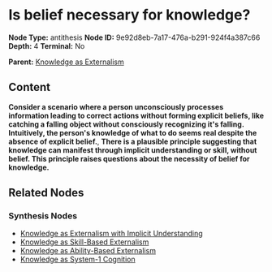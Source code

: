 # Is belief necessary for knowledge?

**Node Type:** antithesis
**Node ID:** 9e92d8eb-7a17-476a-b291-924f4a387c66
**Depth:** 4
**Terminal:** No

**Parent:** [Knowledge as Externalism](knowledge-as-externalism-synthesis-813ea029-9176-43c8-bebb-f20ac3d33f36.md)

## Content

**Consider a scenario where a person unconsciously processes information leading to correct actions without forming explicit beliefs, like catching a falling object without consciously recognizing it's falling. Intuitively, the person's knowledge of what to do seems real despite the absence of explicit belief.**, **There is a plausible principle suggesting that knowledge can manifest through implicit understanding or skill, without belief. This principle raises questions about the necessity of belief for knowledge.**

## Related Nodes

### Synthesis Nodes

- [Knowledge as Externalism with Implicit Understanding](knowledge-as-externalism-with-implicit-understanding-synthesis-443522d7-5d20-44c3-978c-0fad1f5415e4.md)
- [Knowledge as Skill-Based Externalism](knowledge-as-skill-based-externalism-synthesis-e7db7dcb-a0c9-4b1f-bb6c-0cfb249fd1d9.md)
- [Knowledge as Ability-Based Externalism](knowledge-as-ability-based-externalism-synthesis-e179c279-ec86-4c5b-ba8e-953caedc42bb.md)
- [Knowledge as System-1 Cognition](knowledge-as-system-1-cognition-synthesis-edfd1bc3-5ea2-42c4-be1e-c4dc0d546090.md)
